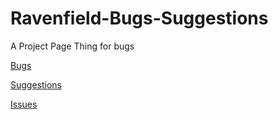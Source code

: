 # Ravenfield-Bugs-Suggestions
A Project Page Thing for bugs

[Bugs](../../projects/1)

[Suggestions](../../projects/2)

[Issues](../../issues)
